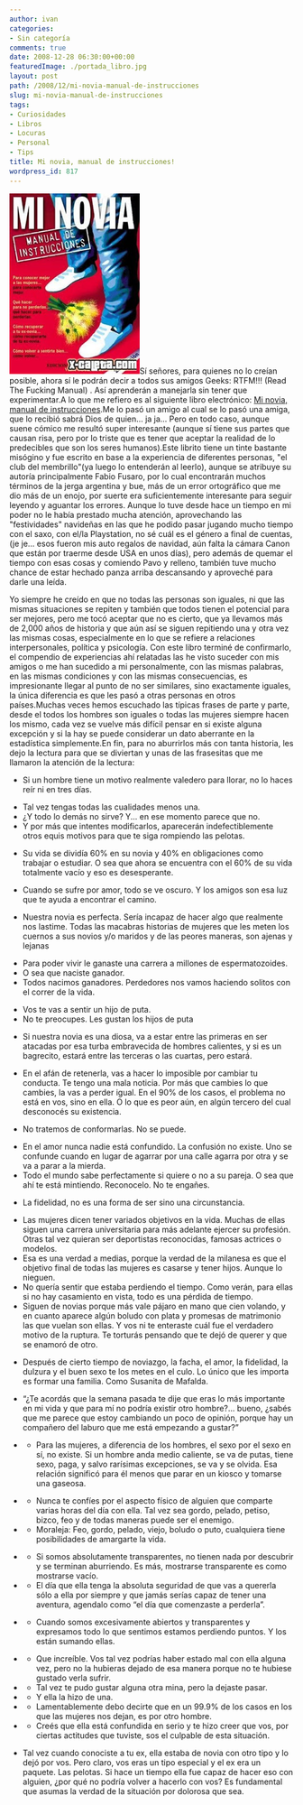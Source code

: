 ```yaml
---
author: ivan
categories:
- Sin categoría
comments: true
date: 2008-12-28 06:30:00+00:00
featuredImage: ./portada_libro.jpg
layout: post
path: /2008/12/mi-novia-manual-de-instrucciones
slug: mi-novia-manual-de-instrucciones
tags:
- Curiosidades
- Libros
- Locuras
- Personal
- Tips
title: Mi novia, manual de instrucciones!
wordpress_id: 817
---
```


[![](./portada_libro.jpg)](https://1.bp.blogspot.com/_T2UWuNJg3dQ/SVbbkIVA_aI/AAAAAAAABPQ/DaGpNzp_rEk/s1600-h/portada_libro.jpg)Sí señores, para quienes no lo creían posible, ahora sí le podrán decir a todos sus amigos Geeks: RTFM!!! (Read The Fucking Manual) . Así aprenderán a manejarla sin tener que experimentar.A lo que me refiero es al siguiente libro electrónico:
[Mi novia, manual de instrucciones](https://www.freewebs.com/nanoboy_ec/Mi%20novia%20manual%20de%20intrucciones.pdf).Me lo pasó un amigo al cual se lo pasó una amiga, que lo recibió sabrá Dios de quien... ja ja... Pero en todo caso, aunque suene cómico me resultó super interesante (aunque sí tiene sus partes que causan risa, pero por lo triste que es tener que aceptar la realidad de lo predecibles que son los seres humanos).Este librito tiene un tinte bastante misógino y fue escrito en base a la experiencia de diferentes personas, "el club del membrillo"(ya luego lo entenderán al leerlo), aunque se atribuye su autoría principalmente Fabio Fusaro, por lo cual encontrarán muchos términos de la jerga argentina y bue, más de un error ortográfico que me dio más de un enojo, por suerte era suficientemente interesante para seguir leyendo y aguantar los errores.
Aunque lo tuve desde hace un tiempo en mi poder no le había prestado mucha atención, aprovechando las "festividades" navideñas en las que he podido pasar jugando mucho tiempo con el saxo, con el/la Playstation, no sé cuál es el género a final de cuentas, (je je... esos fueron mis auto regalos de navidad, aún falta la cámara Canon que están por traerme desde USA en unos días), pero además de quemar el tiempo con esas cosas y comiendo Pavo y relleno, también tuve mucho chance de estar hechado panza arriba descansando y aproveché para darle una leída.

Yo siempre he creído en que no todas las personas son iguales, ni que las mismas situaciones se repiten y también que todos tienen el potencial para ser mejores, pero me tocó aceptar que no es cierto, que ya llevamos más de 2,000 años de historia y que aún así se siguen repitiendo una y otra vez las mismas cosas, especialmente en lo que se refiere a relaciones interpersonales, política y psicología. Con este libro terminé de confirmarlo, el compendio de experiencias ahí relatadas las he visto suceder con mis amigos o me han sucedido a mi personalmente, con las mismas palabras, en las mismas condiciones y con las mismas consecuencias, es impresionante llegar al punto de no ser similares, sino exactamente iguales, la única diferencia es que les pasó a otras personas en otros países.Muchas veces hemos escuchado las típicas frases de parte y parte, desde el todos los hombres son iguales o todas las mujeres siempre hacen los mismo, cada vez se vuelve más difícil pensar en si existe alguna excepción y si la hay se puede considerar un dato aberrante en la estadística simplemente.En fin, para no aburrirlos más con tanta historia, les dejo la lectura para que se diviertan y unas de las frasesitas que me llamaron la atención de la lectura:

- Si un hombre tiene un motivo realmente valedero para llorar, no lo haces reír ni en tres días.

* Tal vez tengas todas las cualidades menos una.
* ¿Y todo lo demás no sirve? Y... en ese momento parece que no.
* Y por más que intentes modificarlos, aparecerán indefectiblemente otros equis motivos para que te siga rompiendo las pelotas.

- Su vida se dividía 60% en su novia y 40% en obligaciones como trabajar o estudiar. O sea que ahora se encuentra con el 60% de su vida totalmente vacío y eso es desesperante.

* Cuando se sufre por amor, todo se ve oscuro. Y los amigos son esa luz que te ayuda a encontrar el camino.

- Nuestra novia es perfecta. Sería incapaz de hacer algo que realmente nos lastime. Todas las macabras historias de mujeres que les meten los cuernos a sus novios y/o maridos y de las peores maneras, son ajenas y lejanas

* Para poder vivir le ganaste una carrera a millones de espermatozoides.
* O sea que naciste ganador.
* Todos nacimos ganadores. Perdedores nos vamos haciendo solitos con el correr de la vida.

- Vos te vas a sentir un hijo de puta.
- No te preocupes. Les gustan los hijos de puta

* Si nuestra novia es una diosa, va a estar entre las primeras en ser atacadas por esa turba embravecida de hombres calientes, y si es un bagrecito, estará entre las terceras o las cuartas, pero estará.

- En el afán de retenerla, vas a hacer lo imposible por cambiar tu conducta. Te tengo una mala noticia. Por más que cambies lo que cambies, la vas a perder igual. En el 90% de los casos, el problema no está en vos, sino en ella. O lo que es peor aún, en algún tercero del cual desconocés su existencia.

* No tratemos de conformarlas. No se puede.

- En el amor nunca nadie está confundido. La confusión no existe. Uno se confunde cuando en lugar de agarrar por una calle agarra por otra y se va a parar a la mierda.
- Todo el mundo sabe perfectamente si quiere o no a su pareja. O sea que ahí te está mintiendo. Reconocelo. No te engañes.

* La fidelidad, no es una forma de ser sino una circunstancia.

- Las mujeres dicen tener variados objetivos en la vida. Muchas de ellas siguen una carrera universitaria para más adelante ejercer su profesión. Otras tal vez quieran ser deportistas reconocidas, famosas actrices o modelos.
- Esa es una verdad a medias, porque la verdad de la milanesa es que el objetivo final de todas las mujeres es casarse y tener hijos. Aunque lo nieguen.
- No quería sentir que estaba perdiendo el tiempo. Como verán, para ellas si no hay casamiento en vista, todo es una pérdida de tiempo.
- Siguen de novias porque más vale pájaro en mano que cien volando, y en cuanto aparece algún boludo con plata y promesas de matrimonio las que vuelan son ellas. Y vos ni te enteraste cuál fue el verdadero motivo de la ruptura. Te torturás pensando que te dejó de querer y que se enamoró de otro.

* Después de cierto tiempo de noviazgo, la facha, el amor, la fidelidad, la dulzura y el buen sexo te los metes en el culo. Lo único que les importa es formar una familia. Como Susanita de Mafalda.

- “¿Te acordás que la semana pasada te dije que eras lo más importante en mi vida y que para mí no podría existir otro hombre?... bueno, ¿sabés que me parece que estoy cambiando un poco de opinión, porque hay un compañero del laburo que me está empezando a gustar?”

* - Para las mujeres, a diferencia de los hombres, el sexo por el sexo en sí, no existe. Si un hombre anda medio caliente, se va de putas, tiene sexo, paga, y salvo rarísimas excepciones, se va y se olvida. Esa relación significó para él menos que parar en un kiosco y tomarse una gaseosa.

- - Nunca te confíes por el aspecto físico de alguien que comparte varias horas del día con ella. Tal vez sea gordo, pelado, petiso, bizco, feo y de todas maneras puede ser el enemigo.
- - Moraleja: Feo, gordo, pelado, viejo, boludo o puto, cualquiera tiene posibilidades de amargarte la vida.

* - Si somos absolutamente transparentes, no tienen nada por descubrir y se terminan aburriendo. Es más, mostrarse transparente es como mostrarse vacío.
* - El día que ella tenga la absoluta seguridad de que vas a quererla sólo a ella por siempre y que jamás serías capaz de tener una aventura, agendalo como “el día que comenzaste a perderla”.

- - Cuando somos excesivamente abiertos y transparentes y expresamos todo lo que sentimos estamos perdiendo puntos. Y los están sumando ellas.

* - Que increíble. Vos tal vez podrías haber estado mal con ella alguna vez, pero no la hubieras dejado de esa manera porque no te hubiese gustado verla sufrir.
* - Tal vez te pudo gustar alguna otra mina, pero la dejaste pasar.
* - Y ella la hizo de una.
* - Lamentablemente debo decirte que en un 99.9% de los casos en los que las mujeres nos dejan, es por otro hombre.
* - Creés que ella está confundida en serio y te hizo creer que vos, por ciertas actitudes que tuviste, sos el culpable de esta situación.

- Tal vez cuando conociste a tu ex, ella estaba de novia con otro tipo y lo dejó por vos. Pero claro, vos eras un tipo especial y el ex era un paquete. Las pelotas. Si hace un tiempo ella fue capaz de hacer eso con alguien, ¿por qué no podría volver a hacerlo con vos? Es fundamental que asumas la verdad de la situación por dolorosa que sea.
